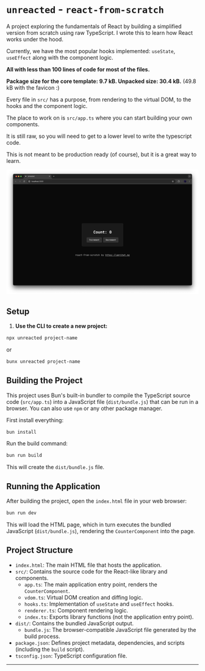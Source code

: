 # `unreacted` - `react-from-scratch`

A project exploring the fundamentals of React by building a simplified version from scratch using raw TypeScript. I wrote this to learn how React works under the hood. 

Currently, we have the most popular hooks implemented: `useState`, `useEffect` along with the component logic.

**All with less than 100 lines of code for most of the files.**

**Package size for the core template: 9.7 kB. Unpacked size: 30.4 kB.** (49.8 kB with the favicon :)

Every file in `src/` has a purpose, from rendering to the virtual DOM, to the hooks and the component logic.

The place to work on is `src/app.ts` where you can start building your own components.

It is still raw, so you will need to get to a lower level to write the typescript code.

This is not meant to be production ready (of course), but it is a great way to learn.

![image](public/image.png)

## Setup

1.  **Use the CLI to create a new project:**

```bash
npx unreacted project-name
```

or 

```bash
bunx unreacted project-name
```

## Building the Project

This project uses Bun's built-in bundler to compile the TypeScript source code (`src/app.ts`) into a JavaScript file (`dist/bundle.js`) that can be run in a browser.
You can also use `npm` or any other package manager.

First install everything:
```bash
bun install
```

Run the build command:

```bash
bun run build
```

This will create the `dist/bundle.js` file.

## Running the Application

After building the project, open the `index.html` file in your web browser:

```bash
bun run dev
```

This will load the HTML page, which in turn executes the bundled JavaScript (`dist/bundle.js`), rendering the `CounterComponent` into the page.

## Project Structure

-   `index.html`: The main HTML file that hosts the application.
-   `src/`: Contains the source code for the React-like library and components.
    -   `app.ts`: The main application entry point, renders the `CounterComponent`.
    -   `vdom.ts`: Virtual DOM creation and diffing logic.
    -   `hooks.ts`: Implementation of `useState` and `useEffect` hooks.
    -   `renderer.ts`: Component rendering logic.
    -   `index.ts`: Exports library functions (not the application entry point).
-   `dist/`: Contains the bundled JavaScript output.
    -   `bundle.js`: The browser-compatible JavaScript file generated by the build process.
-   `package.json`: Defines project metadata, dependencies, and scripts (including the `build` script).
-   `tsconfig.json`: TypeScript configuration file.
---
